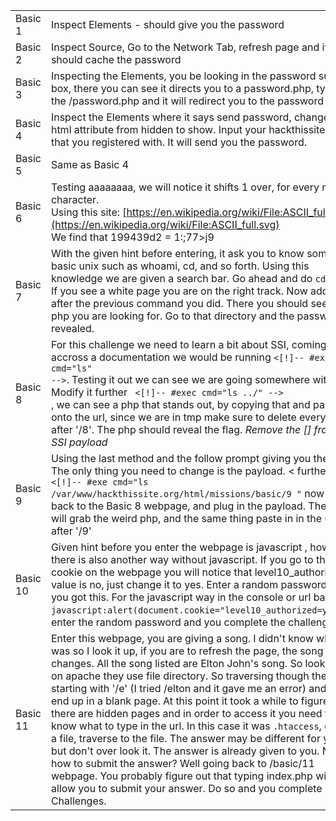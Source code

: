 |         |                                                                                                                                                                                                                                                 |
| ------- | ----------------------------------------------------------------------------------------------------------------------------------------------------------------------------------------------------------------------------------------------- |
| Basic 1 | Inspect Elements - should give you the password                                                                                                                                                                                                 |
| Basic 2 | Inspect Source, Go to the Network Tab, refresh page and it should cache the password                                                                                                                                                            |
| Basic 3 | Inspecting the Elements, you be looking in the password submit box, there you can see it directs you to a password.php, type in the /password.php and it will redirect you to the password                                                      |
| Basic 4 | Inspect the Elements where it says send password, change the html attribute from hidden to show. Input your hackthissite email that you registered with. It will send you the password.                                                         |
| Basic 5 | Same as Basic 4                                                                                                                                                                                                                                 |
| Basic 6 | Testing aaaaaaaa, we will notice it shifts 1 over, for every next character.  <br>Using this site: [https://en.wikipedia.org/wiki/File:ASCII_full.svg](https://en.wikipedia.org/wiki/File:ASCII_full.svg)  <br>We find that 199439d2 = 1:;77>j9 |
| Basic 7 | With the given hint before entering, it ask you to know some basic unix such as whoami, cd, and so forth. Using this knowledge we are given a search bar. Go ahead and do <code>cd ../;</code> If you see a white page you are on the right track. Now add <code> ls</code> after the previous command you did. There you should see a the php you are looking for. Go to that directory and the password is revealed.|
| Basic 8 | For this challenge we need to learn a bit about SSI, coming accross a documentation we would be running <code><[!]-- #exec cmd="ls" --></code>. Testing it out we can see we are going somewhere with this. Modify it further <code> <[!]-- #exec cmd="ls ../" --> </code>, we can see a php that stands out, by copying that and pasting onto the url, since we are in tmp make sure to delete everything after '/8'. The php should reveal the flag. *Remove the [] from the SSI payload* |
| Basic 9 | Using the last method and the follow prompt giving you the path. The only thing you need to change is the payload. < further <code><[!]-- #exe cmd="ls /var/www/hackthissite.org/html/missions/basic/9 "</code> now go back to the Basic 8 webpage, and plug in the payload. Then you will grab the weird php, and the same thing paste in in the url after '/9' |
| Basic 10 | Given hint before you enter the webpage is javascript , however there is also another way without javascript. If you go to the cookie on the webpage you will notice that level10_authorized value is no, just change it to yes. Enter a random password and you got this. For the javascript way in the console or url bar type <code>javascript:alert(document.cookie="level10_authorized=yes");</code>, enter the random password and you complete the challenge.|
| Basic 11 |Enter this webpage, you are giving a song. I didn't know what it was so I look it up, if you are to refresh the page, the song changes. All the song listed are Elton John's song. So looking up on apache they use file directory. So traversing though the files starting with '/e' (I tried /elton and it gave me an error) and you end up in a blank page. At this point it took a while to figure out there are hidden pages and in order to access it you need to know what to type in the url. In this case it was <code>.htaccess</code>, given a file, traverse to the file. The answer may be different for you, but don't over look it. The answer is already given to you. Now how to submit the answer? Well going back to /basic/11 webpage. You probably figure out that typing index.php will allow you to submit your answer. Do so and you complete Basic Challenges. |
